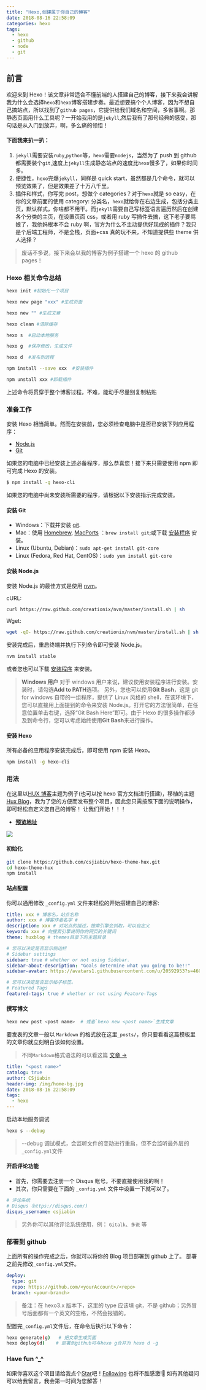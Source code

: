 ```yaml
---
title: "Hexo,创建属于你自己的博客"
date: 2018-08-16 22:58:09
categories: hexo
tags:
  - hexo
  - github
  - node
  - git
---
```


## 前言

欢迎来到 Hexo！该文章非常适合不懂前端的人搭建自己的博客，接下来我会讲解我为什么会选择`hexo`和`hexo`博客搭建步奏。最近想要搞个个人博客，因为不想自己搞站点，所以找到了`github pages`，它提供给我们域名和空间，多省事啊。那静态页面用什么工具呢？一开始我用的是`jekyll`,然后我有了那句经典的感受，那句话是从入门到放弃，啊，多么痛的领悟！

#### 下面我来扒一扒：

1. `jekyll`需要安装`ruby`,`python`等，`hexo`需要`nodejs`，当然为了 push 到 github 都需要装个`git`,速度上`jekyll`生成静态站点的速度比`hexo`慢多了，如果你时间多。
2. 便捷性，`hexo`完爆`jekyll`，同样是 quick start，虽然都是几个命令，就可以预览效果了，但是效果差了十万八千里。
3. 插件和样式，你写完 post，想做个 categories？对于`hexo`就是 so easy，在你的文章前面的使用 category: 分类名，`hexo`就给你在右边生成，包括分类主页，默认样式，你啥都不用干。而`jekyll`需要自己写标签语言遍历然后在创建各个分类的主页，在设置页面 css，或者用 ruby 写插件去搞，这下老子要骂娘了，我他妈根本不会 ruby 啊，官方为什么不主动提供好现成的插件？我只是个后端工程师，不是全栈，页面+css 真的玩不来，不知道提供些 theme 供人选择？

> 废话不多说，接下来会以我的博客为例子搭建一个 hexo 的 github pages！

### Hexo 相关命令总结

```bash
hexo init #初始化一个项目

hexo new page "xxx" #生成页面

hexo new "" #生成文章

hexo clean #清除缓存

hexo s  #启动本地服务

hexo g  #保存修改，生成文件

hexo d  #发布到远程

npm install --save xxx  #安装插件

npm unstall xxx #卸载插件
```

上述命令将贯穿于整个博客过程，不难，能动手尽量别复制粘贴

### 准备工作

安装 Hexo 相当简单。然而在安装前，您必须检查电脑中是否已安装下列应用程序：

- [Node.js](http://nodejs.org/)
- [Git](http://git-scm.com/)

如果您的电脑中已经安装上述必备程序，那么恭喜您！接下来只需要使用 npm 即可完成 Hexo 的安装。

```bash
$ npm install -g hexo-cli
```

如果您的电脑中尚未安装所需要的程序，请根据以下安装指示完成安装。

#### 安装 Git

- Windows：下载并安装 [git](https://git-scm.com/download/win).
- Mac：使用 [Homebrew](http://mxcl.github.com/homebrew/), [MacPorts](http://www.macports.org/) ：`brew install git`;或下载 [安装程序](http://sourceforge.net/projects/git-osx-installer/) 安装。
- Linux (Ubuntu, Debian)：`sudo apt-get install git-core`
- Linux (Fedora, Red Hat, CentOS)：`sudo yum install git-core`

#### 安装 Node.js

安装 Node.js 的最佳方式是使用 [nvm](https://github.com/creationix/nvm)。

cURL:

```bash
curl https://raw.github.com/creationix/nvm/master/install.sh | sh
```

Wget:

```bash
wget -qO- https://raw.github.com/creationix/nvm/master/install.sh | sh
```

安装完成后，重启终端并执行下列命令即可安装 Node.js。

```bash
nvm install stable
```

或者您也可以下载 [安装程序](http://nodejs.org/) 来安装。

> <strong>Windows 用户</strong>
> 对于 windows 用户来说，建议使用安装程序进行安装。安装时，请勾选<strong>Add to PATH</strong>选项。
> 另外，您也可以使用<strong>Git Bash</strong>，这是 git for windows 自带的一组程序，提供了 Linux 风格的 shell，在该环境下，您可以直接用上面提到的命令来安装 Node.js。打开它的方法很简单，在任意位置单击右键，选择“Git Bash Here”即可。由于 Hexo 的很多操作都涉及到命令行，您可以考虑始终使用<strong>Git Bash</strong>来进行操作。

#### 安装 Hexo

所有必备的应用程序安装完成后，即可使用 npm 安装 Hexo。

```bash
npm install -g hexo-cli
```

### 用法

在这里以[HUX 博客](/hux/)主题为例子(也可以按 hexo 官方文档进行搭建)，移植的主题 [Hux Blog](https://github.com/Huxpro/huxpro.github.io)，我为了您的方便而发布整个项目，因此您只需按照下面的说明操作，即可轻松自定义您自己的博客！ 让我们开始！！！

- [**预览地址**](https://csjiabin.github.io/example/hux)

![](/uploads/post/WX20180826-004151@2x.png)

#### 初始化

```bash
git clone https://github.com/csjiabin/hexo-theme-hux.git
cd hexo-theme-hux
npm install
```

#### 站点配置

你可以通用修改 `_config.yml` 文件来轻松的开始搭建自己的博客:

```yml
title: xxx # 博客名，站点名称
author: xxx # 博客作者名字 #
description: xxx # 对站点的描述，搜索引擎会抓取，可以自定义
keyword: xxx # 向搜索引擎说明你的网页的关键词
theme: huxblog # themes目录下的主题目录

# 您可以决定是否显示侧边栏
# Sidebar settings
sidebar: true # whether or not using Sidebar.
sidebar-about-description: "Goals determine what you going to be!!"
sidebar-avatar: https://avatars1.githubusercontent.com/u/20592953?s=460&v=4 # use absolute URL, seeing it's used in both `/` and `/about/

# 您可以决定是否显示帖子标签。
# Featured Tags
featured-tags: true # whether or not using Feature-Tags
```

#### 撰写博文

```bash
hexo new post <post name>  # 或者`hexo new <post name>`生成文章
```

要发表的文章一般以 `Markdown` 的格式放在这里`_posts/`，你只要看看这篇模板里的文章你就立刻明白该如何设置。

> 不同`Markdown`格式语法的可以看这篇 [文章 &rarr;](/2018/08/26/Markdown%E4%BD%BF%E7%94%A8%E6%8C%87%E5%8D%97/)

```yml
title: "<post name>"
catalog: true
author: CSjiabin
header-img: /img/home-bg.jpg
date: 2018-08-16 22:58:09
tags:
  - hexo
---

```

启动本地服务调试

```bash
hexo s --debug
```

> --debug 调试模式，会监听文件的变动进行重启，但不会监听最外层的`_config.yml`文件

#### 开启评论功能

- 首先，你需要去注册一个 Disqus 帐号。不要直接使用我的啊！
- 其次，你只需要在下面的 `_config.yml` 文件中设置一下就可以了。

```yml
# 评论系统
# Disqus（https://disqus.com/)
disqus_username: csjiabin
```

> 另外你可以其他评论系统使用，例： `Gitalk`、`多说` 等

### 部署到 github

上面所有的操作完成之后，你就可以将你的 Blog 项目部署到 github 上了。
部署之前先修改`_config.yml`文件。

```yml
deploy:
  type: git
  repo: https://github.com/<yourAccount>/<repo>
  branch: <your-branch>
```

> 备注：在 hexo3.x 版本下，这里的 type 应该填 git，不是 github；另外冒号后面都有一个英文的空格，不然会报错的。

配置完`_config.yml`文件后，在命令后执行以下命令：

```bash
hexo generate(g)   # 把文章生成页面
hexo deploy(d)    # 部署到github可与hexo g合并为 hexo d -g
```

### Have fun ^\_^

如果你喜欢这个项目请给我点个[Star](https://github.com/csjiabin/csjiabin.github.io/stargazers)吧！[Following](https://github.com/csjiabin) 也将不胜感激!
如有其他疑问可以给我留言，我会第一时间为您解答！
